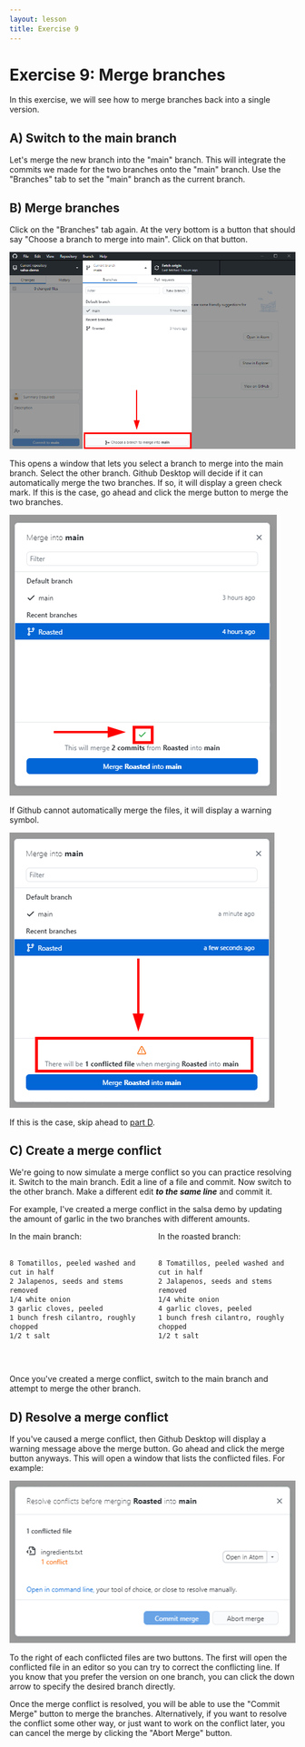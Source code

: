 ```yaml
---
layout: lesson
title: Exercise 9
---
```


# Exercise 9: Merge branches

In this exercise, we will see how to merge branches back into a single version.

## A) Switch to the main branch

Let's merge the new branch into the "main" branch. This will integrate the commits we made for the two branches onto the "main" branch. Use the "Branches" tab to set the "main" branch as the current branch.

## B) Merge branches

Click on the "Branches" tab again. At the very bottom is a button that should say "Choose a branch to merge into main". Click on that button.

![An arrow points to the merge button at the bottom of the branches dropdown menu.](..\assets\images\E9\merge-button.png)

This opens a window that lets you select a branch to merge into the main branch. Select the other branch. Github Desktop will decide if it can automatically merge the two branches. If so, it will display a green check mark. If this is the case, go ahead and click the merge button to merge the two branches.

![The merge branch window shows a green check to indicate that the branches can automatically merge.](..\assets\images\E9\automerge.png)

If Github cannot automatically merge the files, it will display a warning symbol.

![The merge window shows a warning symbol and indicates that there are conflicted files.](..\assets\images\E9\merge-conflict.png)

If this is the case, skip ahead to [part D](#d-resolve-a-merge-conflict).

## C) Create a merge conflict

We're going to now simulate a merge conflict so you can practice resolving it. Switch to the main branch. Edit a line of a file and commit. Now switch to the other branch. Make a different edit ***to the same line*** and commit it.

For example, I've created a merge conflict in the salsa demo by updating the amount of garlic in the two branches with different amounts.

<div style="display:flex;flex-flow:row wrap;justify-content:space-between;">
  <div style="width:48%;">
    In the main branch:
    <pre class="highlight">
      <code>
8 Tomatillos, peeled washed and cut in half
2 Jalapenos, seeds and stems removed
1/4 white onion
3 garlic cloves, peeled
1 bunch fresh cilantro, roughly chopped
1/2 t salt
      </code>
    </pre>
  </div>

  <div style="width:48%;">
    In the roasted branch:
    <pre class="highlight">
      <code>
8 Tomatillos, peeled washed and cut in half
2 Jalapenos, seeds and stems removed
1/4 white onion
4 garlic cloves, peeled
1 bunch fresh cilantro, roughly chopped
1/2 t salt
      </code>
    </pre>
  </div>
</div>

Once you've created a merge conflict, switch to the main branch and attempt to merge the other branch.

## D) Resolve a merge conflict

If you've caused a merge conflict, then Github Desktop will display a warning message above the merge button. Go ahead and click the merge button anyways. This will open a window that lists the conflicted files. For example:

![A file browser indicates that the ingredient.txt file is causing the merge conflict.](..\assets\images\E9\browse-conflict.png)

To the right of each conflicted files are two buttons. The first will open the conflicted file in an editor so you can try to correct the conflicting line. If you know that you prefer the version on one branch, you can click the down arrow to specify the desired branch directly.

Once the merge conflict is resolved, you will be able to use the "Commit Merge" button to merge the branches. Alternatively, if you want to resolve the conflict some other way, or just want to work on the conflict later, you can cancel the merge by clicking the "Abort Merge" button.
